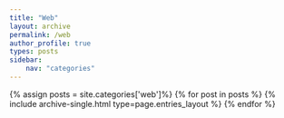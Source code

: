 ```yaml
---
title: "Web"
layout: archive
permalink: /web
author_profile: true
types: posts
sidebar:
    nav: "categories"
---
```


{% assign posts = site.categories['web']%}
{% for post in posts %}
  {% include archive-single.html type=page.entries_layout %}
{% endfor %}